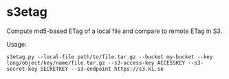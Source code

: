 # s3etag
Compute md5-based ETag of a local file and compare to remote ETag in S3.

Usage:
```
s3etag.py --local-file path/to/file.tar.gz --bucket my-bucket --key long/object/key/name/file.tar.gz --s3-access-key ACCESSKEY --s3-secret-key SECRETKEY --s3-endpoint https://s3.ki.se
```

